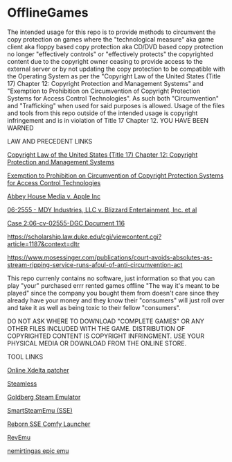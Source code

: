 # OfflineGames
The intended usage for this repo is to provide methods to circumvent the copy protection on games where the "technological measure" aka game client aka floppy based copy protection aka CD/DVD based copy protection no longer "effectively controls" or "effectively protects" the copyrighted content due to the copyright owner ceasing to provide access to the external server or by not updating the copy protection to be compatible with the Operating System as per the "Copyright Law of the United States (Title 17) Chapter 12: Copyright Protection and Management Systems" and "Exemption to Prohibition on Circumvention of Copyright Protection Systems for Access Control Technologies". As such both "Circumvention" and "Trafficking" when used for said purposes is allowed. Usage of the files and tools from this repo outside of the intended usage is copyright infringement and is in violation of Title 17 Chapter 12. YOU HAVE BEEN WARNED

LAW AND PRECEDENT LINKS

[Copyright Law of the United States (Title 17) Chapter 12: Copyright Protection and Management Systems](https://www.copyright.gov/title17/92chap12.html#1201)

[Exemption to Prohibition on Circumvention of Copyright Protection Systems for Access Control Technologies](https://www.federalregister.gov/documents/2021/10/28/2021-23311/exemption-to-prohibition-on-circumvention-of-copyright-protection-systems-for-access-control)

[Abbey House Media v. Apple Inc](https://www.eff.org/document/abbey-house-media-v-apple-inc)

[06-2555 - MDY Industries, LLC v. Blizzard Entertainment, Inc. et al](https://www.govinfo.gov/app/details/USCOURTS-azd-2_06-cv-02555/context)

[Case 2:06-cv-02555-DGC Document 116](https://www.govinfo.gov/content/pkg/USCOURTS-azd-2_06-cv-02555/pdf/USCOURTS-azd-2_06-cv-02555-4.pdf)

https://scholarship.law.duke.edu/cgi/viewcontent.cgi?article=1187&context=dltr

https://www.mosessinger.com/publications/court-avoids-absolutes-as-stream-ripping-service-runs-afoul-of-anti-circumvention-act

This repo currenly contains no software, just information so that you can play "your" purchased errr rented games offline "The way it's meant to be played" since the company you bought them from doesn't care since they already have your money and they know their "consumers" will just roll over and take it as well as being toxic to their fellow "consumers".

DO NOT ASK WHERE TO DOWNLOAD "COMPLETE GAMES" OR ANY OTHER FILES INCLUDED WITH THE GAME. DISTRIBUTION OF COPYRIGHTED CONTENT IS COPYRIGHT INFRINGMENT. USE YOUR PHYSICAL MEDIA OR DOWNLOAD FROM THE ONLINE STORE.

TOOL LINKS

[Online Xdelta patcher](https://kotcrab.github.io/xdelta-wasm/)

[Steamless](https://github.com/atom0s/Steamless)

[Goldberg Steam Emulator](https://mr_goldberg.gitlab.io/goldberg_emulator)

[SmartSteamEmu (SSE)](https://cs.rin.ru/forum/viewtopic.php?f=29&t=62935)

[Reborn SSE Comfy Launcher](https://cs.rin.ru/forum/viewtopic.php?f=29&t=91948)

[RevEmu](https://cs.rin.ru/forum/viewtopic.php?f=29&t=30678)

[nemirtingas epic emu](https://gitlab.com/MasterScott/nemirtingas_epic_emu)
